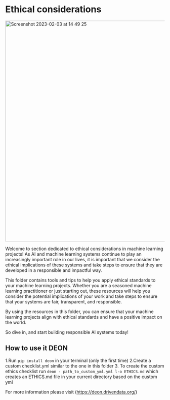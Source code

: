 # Ethical considerations
<img width="695" alt="Screenshot 2023-02-03 at 14 49 25" src="https://user-images.githubusercontent.com/56636702/216619346-fb041cd0-c316-4f3b-a18f-92ddf0f3293b.png">

Welcome to section dedicated to ethical considerations in machine learning projects! 
As AI and machine learning systems continue to play an increasingly important role in our lives, it is important that we consider the 
ethical implications of these systems and take steps to ensure that they are developed in a responsible and impactful way.

This folder contains tools and tips to help you apply ethical standards to your machine learning projects. Whether you are a seasoned machine learning practitioner or just starting out, these resources will help you consider the potential implications of your work and take steps to ensure that your systems are fair, transparent, and responsible.

By using the resources in this folder, you can ensure that your machine learning projects align with ethical standards and have a positive impact on the world. 

So dive in, and start building responsible AI systems today!

## How to use it DEON

1.Run ```pip install deon``` in your terminal (only the first time)
2.Create a custom checklist.yml similar to the one in this folder
3. To create the custom ethics checklist run ```deon - path_to_custom_yml.yml l-o ETHICS.md``` which creates an ETHICS.md file in your current directory based on the custom yml

For more information please visit (https://deon.drivendata.org/)
